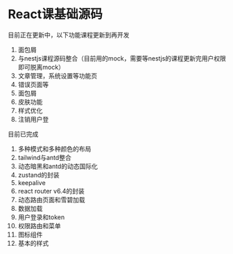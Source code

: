 # React课基础源码

目前正在更新中，以下功能课程更新到再开发

1. 面包屑
2. 与nestjs课程源码整合（目前用的mock，需要等nestjs的课程更新完用户权限即可脱离mock）
3. 文章管理，系统设置等功能页
4. 错误页面等
5. 面包屑
6. 皮肤功能
7. 样式优化
8. 注销用户登

目前已完成

1. 多种模式和多种颜色的布局
2. tailwind与antd整合
3. 动态暗黑和antd的动态国际化
4. zustand的封装
5. keepalive
6. react router v6.4的封装
7. 动态路由页面和雪碧加载
8. 数据加载
9. 用户登录和token
10. 权限路由和菜单
11. 图标组件
12. 基本的样式
